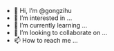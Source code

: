 - 👋 Hi, I’m @gongzihu
- 👀 I’m interested in ...
- 🌱 I’m currently learning ...
- 💞️ I’m looking to collaborate on ...
- 📫 How to reach me ...

<!---
gongzihu/gongzihu is a ✨ special ✨ repository because its `README.md` (this file) appears on your GitHub profile.
You can click the Preview link to take a look at your changes.
--->
